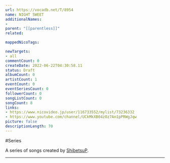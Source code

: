 ```yaml
---
url: https://vocadb.net/T/8954
name: NIGHT SWEET
additionalNames: 
- 
parent: "[[parentless]]"
related:

mappedNicoTags:

newTargets:
- all
commentCount: 0
createDate: 2022-06-22T04:30:58.11
status: Draft
albumCount: 0
artistCount: 1
eventCount: 0
eventSeriesCount: 0
followerCount: 0
songListCount: 0
songCount: 8
links: 
- https://www.nicovideo.jp/user/116733552/mylist/73236332
- https://www.youtube.com/channel/UCkMkXB04zOz7An1pPRWgJqw
picture: false
descriptionLength: 70
---
```


#Series

A series of songs created by [ShibetsuP](https://vocadb.net/Ar/78947).

---

